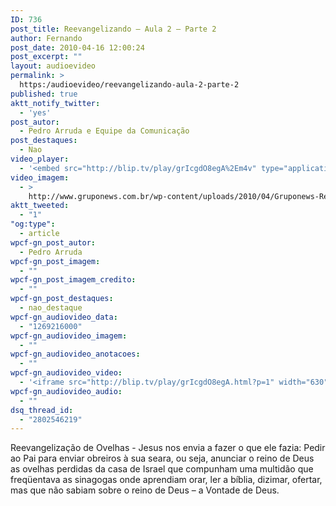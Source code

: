 ```yaml
---
ID: 736
post_title: Reevangelizando – Aula 2 – Parte 2
author: Fernando
post_date: 2010-04-16 12:00:24
post_excerpt: ""
layout: audioevideo
permalink: >
  https:/audioevideo/reevangelizando-aula-2-parte-2
published: true
aktt_notify_twitter:
  - 'yes'
post_autor:
  - Pedro Arruda e Equipe da Comunicação
post_destaques:
  - Nao
video_player:
  - '<embed src="http://blip.tv/play/grIcgdO8egA%2Em4v" type="application/x-shockwave-flash" width="630" height="384" allowscriptaccess="always" allowfullscreen="true"></embed>'
video_imagem:
  - >
    http://www.gruponews.com.br/wp-content/uploads/2010/04/Gruponews-ReevangelizandoAula2Parte2423-260.jpg
aktt_tweeted:
  - "1"
"og:type":
  - article
wpcf-gn_post_autor:
  - Pedro Arruda
wpcf-gn_post_imagem:
  - ""
wpcf-gn_post_imagem_credito:
  - ""
wpcf-gn_post_destaques:
  - nao_destaque
wpcf-gn_audiovideo_data:
  - "1269216000"
wpcf-gn_audiovideo_imagem:
  - ""
wpcf-gn_audiovideo_anotacoes:
  - ""
wpcf-gn_audiovideo_video:
  - '<iframe src="http://blip.tv/play/grIcgdO8egA.html?p=1" width="630" height="384" frameborder="0" allowfullscreen></iframe><embed type="application/x-shockwave-flash" src="http://a.blip.tv/api.swf#grIcgdO8egA" style="display:none"></embed>'
wpcf-gn_audiovideo_audio:
  - ""
dsq_thread_id:
  - "2802546219"
---
```

Reevangelização de Ovelhas - Jesus nos envia a fazer o que ele fazia: Pedir ao Pai para enviar obreiros à sua seara, ou seja, anunciar o reino de Deus as ovelhas perdidas da casa de Israel que compunham uma multidão que freqüentava as sinagogas onde aprendiam orar, ler a bíblia, dizimar, ofertar, mas que não sabiam sobre o reino de Deus – a Vontade de Deus.